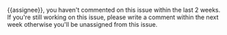 {{assignee}}, you haven't commented on this issue within the last 2 weeks. If you're still working on this issue, please write a comment within the next week otherwise you'll be unassigned from this issue.

